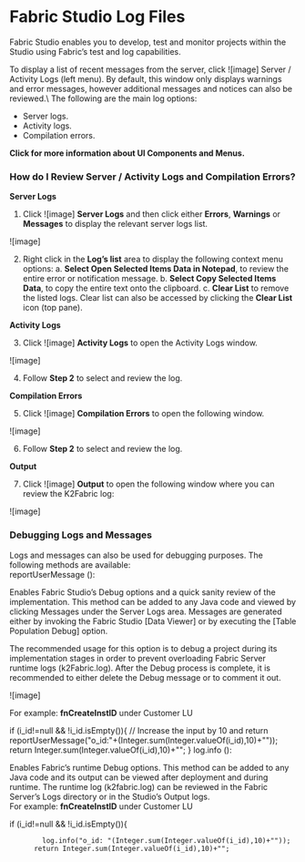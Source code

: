 # Fabric Studio Log Files

Fabric Studio enables you to develop, test and monitor projects within the Studio using Fabric’s test and log capabilities. 

To display a list of recent messages from the server, click
![image] Server / Activity Logs (left menu). By default, this window only displays warnings and error messages, however additional messages and notices can also be reviewed.\ The following are the main log options:
* Server logs.
* Activity logs.
* Compilation errors.

**Click for more information about UI Components and Menus.**

### How do I Review Server / Activity Logs and Compilation Errors?
**Server Logs**
1. Click ![image]  **Server Logs** and then click either **Errors**, **Warnings** or **Messages** to display the relevant server logs list.

![image]

2. Right click in the **Log’s list** area to display the following context menu options:
   a. **Select Open Selected Items Data in Notepad**, to review the entire error or notification message.
   b. **Select Copy Selected Items Data**, to copy the entire text onto the clipboard.
   c. **Clear List** to remove the listed logs. Clear list can also be accessed by clicking the **Clear List** icon (top pane).

**Activity Logs**  

3. Click ![image]  **Activity Logs** to open the Activity Logs window.

![image]

4. Follow **Step 2** to select and review the log. 

**Compilation Errors**

5. Click ![image]  **Compilation Errors** to open the following window. 

![image]

6. Follow **Step 2** to select and review the log. 

**Output**

7. Click ![image]   **Output** to open the following window where you can review the K2Fabric log:

![image]

### Debugging Logs and Messages
 
Logs and messages can also be used for debugging purposes. The following methods are available:\
reportUserMessage ():

Enables Fabric Studio’s Debug options and a quick sanity review of the implementation. This method can be added to any Java code and viewed by clicking Messages under the Server Logs area. Messages are generated either by invoking the Fabric Studio [Data Viewer] or by executing the [Table Population Debug] option.

The recommended usage for this option is to debug a project during its implementation stages in order to prevent overloading Fabric Server runtime logs (k2Fabric.log). After the Debug process is complete, it is recommended to either delete the Debug message or to comment it out. 

![image]

For example: **fnCreateInstID** under Customer LU

 if (i_id!=null && !i_id.isEmpty()){
// Increase the input by 10 and return      
      reportUserMessage("o_id:"+(Integer.sum(Integer.valueOf(i_id),10)+""));
	return Integer.sum(Integer.valueOf(i_id),10)+"";
   }
log.info ():


Enables Fabric’s runtime Debug options. This method can be added to any Java code and its output can be viewed after deployment and during runtime. The runtime log (k2fabric.log) can be reviewed in the Fabric Server’s Logs directory or in the Studio’s Output logs.\
For example: **fnCreateInstID** under Customer LU
 
if (i_id!=null && !i_id.isEmpty()){
```java// Increase the input by 10 and return
        log.info("o_id: "(Integer.sum(Integer.valueOf(i_id),10)+""));
	  return Integer.sum(Integer.valueOf(i_id),10)+"";







